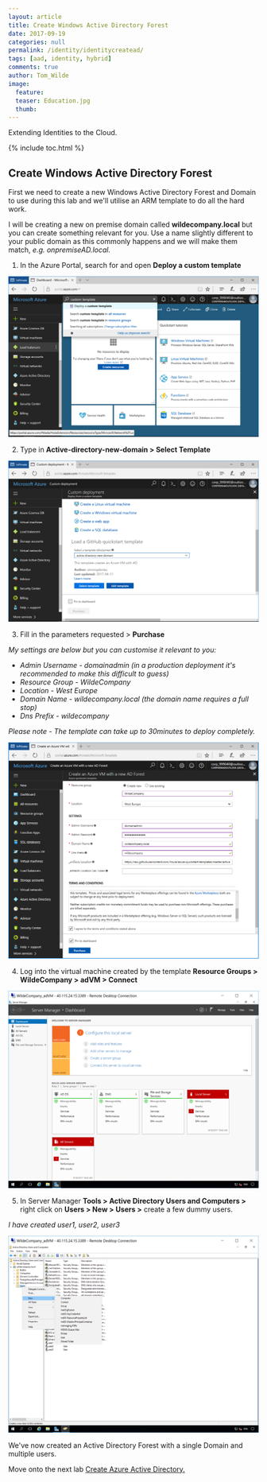 ```yaml
---
layout: article
title: Create Windows Active Directory Forest
date: 2017-09-19
categories: null
permalink: /identity/identitycreatead/
tags: [aad, identity, hybrid]
comments: true
author: Tom_Wilde
image:
  feature: 
  teaser: Education.jpg
  thumb: 
---
```

Extending Identities to the Cloud.

{% include toc.html %}

## Create Windows Active Directory Forest
First we need to create a new Windows Active Directory Forest and Domain to use during this lab and we'll utilise an ARM template to do all the hard work.

I will be creating a new on premise domain called **wildecompany.local** but you can create something relevant for you. Use a name slightly different to your public domain as this commonly happens and we will make them match, *e.g. onpremiseAD.local.*


1. In the Azure Portal, search for and open **Deploy a custom template**

![](../../images/ExtendingIdentities_1.1.png)

2. Type in **Active-directory-new-domain > Select Template**

![](../../images/ExtendingIdentities_1.2.png)

3. Fill in the parameters requested > **Purchase** 

*My settings are below but you can customise it relevant to you:*
* *Admin Username - domainadmin (in a production deployment it's recommended to make this difficult to guess)*
* *Resource Group - WildeCompany*
* *Location - West Europe*
* *Domain Name - wildecompany.local (the domain name requires a full stop)*
* *Dns Prefix - wildecompany* 

*Please note - The template can take up to 30minutes to deploy completely.*

![](../../images/ExtendingIdentities_1.3.png)

4. Log into the virtual machine created by the template **Resource Groups >  WildeCompany > adVM > Connect**

![](../../images/ExtendingIdentities_1.4.png)

5. In Server Manager **Tools > Active Directory Users and Computers >** right click on **Users > New > Users >** create a few dummy users. 

*I have created user1, user2, user3*

![](../../images/ExtendingIdentities_1.5.png)


We've now created an Active Directory Forest with a single Domain and multiple users.

Move onto the next lab [Create Azure Active Directory.](./identitycreateAAD.md)


